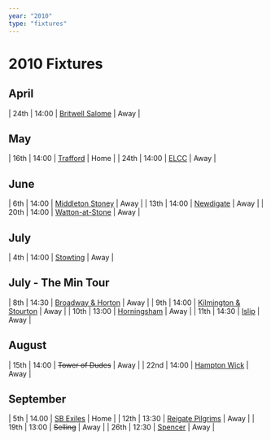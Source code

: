 ```yaml
---
year: "2010"
type: "fixtures"
---
```


# 2010 Fixtures

## April

| 24th | 14:00 | [Britwell Salome](britwell-salome) | Away |

## May

| 16th | 14:00 | [Trafford](trafford) | Home |
| 24th | 14:00 | [ELCC](elcc) | Away |

## June

| 6th | 14:00 | [Middleton Stoney](middleton-stoney) | Away |
| 13th | 14:00 | [Newdigate](newdigate) | Away |
| 20th | 14:00 | [Watton-at-Stone](watton-at-stone) | Away |

## July

| 4th | 14:00 | [Stowting](stowting) | Away |

## July - The Min Tour

| 8th | 14:30 | [Broadway & Horton](broadway-and-horton) | Away |
| 9th | 14:00 | [Kilmington & Stourton](kilmington-and-tourton) | Away |
| 10th | 13:00 | [Horningsham](horningsham) | Away |
| 11th | 14:30 | [Islip](islip) | Away |

## August

| 15th | 14:00 | <del>Tower of Dudes</del> | Away |
| 22nd | 14:00 | [Hampton Wick](hampton-wick) | Away |

## September

| 5th | 14.00 | [SB Exiles](sb-exiles) | Home |
| 12th | 13:30 | [Reigate Pilgrims](reigate-pilgrims) | Away |
| 19th | 13:00 | <del>Selling</del> | Away |
| 26th | 12:30 | [Spencer](spencer) | Away |